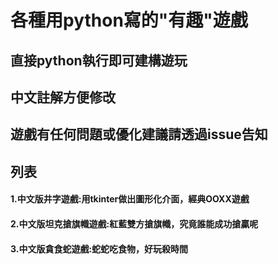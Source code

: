 # 各種用python寫的"有趣"遊戲
## 直接python執行即可建構遊玩
## 中文註解方便修改
## 遊戲有任何問題或優化建議請透過issue告知

## 列表
#### 1.中文版井字遊戲:用tkinter做出圖形化介面，經典OOXX遊戲
#### 2.中文版坦克搶旗幟遊戲:紅藍雙方搶旗幟，究竟誰能成功搶贏呢
#### 3.中文版貪食蛇遊戲:蛇蛇吃食物，好玩殺時間
